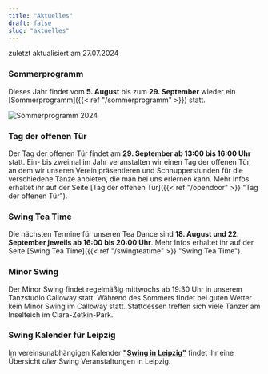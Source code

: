 ```yaml
---
title: "Aktuelles"
draft: false
slug: "aktuelles"
---
```


zuletzt aktualisiert am 27.07.2024

### Sommerprogramm

Dieses Jahr findet vom **5. August** bis zum **29. September** wieder ein [Sommerprogramm]({{< ref "/sommerprogramm" >}}) statt. 

![Sommerprogramm 2024](../Sommerprogramm_Woche_1+2_v2.jpg)

### Tag der offenen Tür
Der Tag der offenen Tür findet am **29\. September ab 13:00 bis 16:00 Uhr** statt. Ein- bis zweimal im Jahr veranstalten wir einen Tag der offenen Tür, an dem wir unseren Verein präsentieren und Schnupperstunden für die verschiedene Tänze anbieten, die man bei uns erlernen kann. Mehr Infos erhaltet ihr auf der Seite [Tag der offenen Tür]({{< ref "/opendoor" >}} "Tag der offenen Tür").

### Swing Tea Time
Die nächsten Termine für unseren Tea Dance sind **18\. August und 22\. September jeweils ab 16:00 bis 20:00 Uhr**. Mehr Infos erhaltet ihr auf der Seite [Swing Tea Time]({{< ref "/swingteatime" >}} "Swing Tea Time").

### Minor Swing
Der Minor Swing findet regelmäßig mittwochs ab 19:30 Uhr in unserem Tanzstudio Calloway statt. Während des Sommers findet bei guten Wetter kein Minor Swing im Calloway statt. Stattdessen treffen sich viele Tänzer am Inselteich im Clara-Zetkin-Park. 

### Swing Kalender für Leipzig
Im vereinsunabhängigen Kalender [**"Swing in Leipzig"**](https://kalender.digital/0c529f4b4448ea55b992) findet ihr eine Übersicht *aller* Swing Veranstaltungen in Leipzig.

